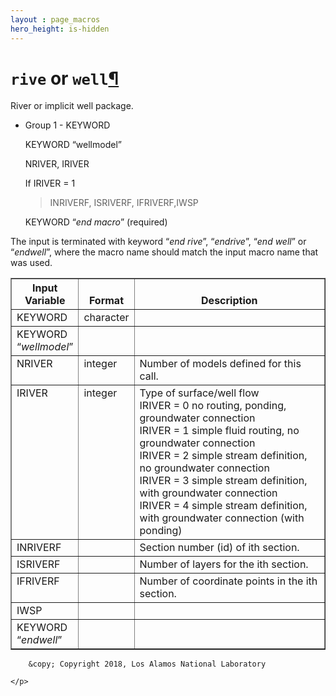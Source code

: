 ```yaml
---
layout : page_macros
hero_height: is-hidden
---
```


<h1><code class="docutils literal notranslate"><span class="pre">rive</span></code> or <code class="docutils literal notranslate"><span class="pre">well</span></code><a class="headerlink" href="#rive-or-well" title="Permalink to this headline">¶</a></h1>
<p>River or implicit well package.</p>
<ul>
<li><p class="first">Group 1 - KEYWORD</p>
<p>KEYWORD “wellmodel”</p>
<p>NRIVER, IRIVER</p>
<p>If IRIVER = 1</p>
<blockquote>
<div><p>INRIVERF, ISRIVERF, IFRIVERF,IWSP</p>
</div></blockquote>
<p>KEYWORD “<em>end macro</em>” (required)</p>
</li>
</ul>
<p>The input is terminated with keyword “<em>end rive</em>”, “<em>endrive</em>”, “<em>end well</em>” or
“<em>endwell</em>”, where the macro name should match the input macro name that was used.</p>
<table border="1" class="docutils">
<colgroup>
<col width="20%" />
<col width="9%" />
<col width="70%" />
</colgroup>
<thead valign="bottom">
<tr class="row-odd"><th class="head">Input Variable</th>
<th class="head">Format</th>
<th class="head">Description</th>
</tr>
</thead>
<tbody valign="top">
<tr class="row-even"><td>KEYWORD</td>
<td>character</td>
<td>&#160;</td>
</tr>
<tr class="row-odd"><td>KEYWORD “<em>wellmodel</em>”</td>
<td>&#160;</td>
<td>&#160;</td>
</tr>
<tr class="row-even"><td>NRIVER</td>
<td>integer</td>
<td>Number of models defined for this call.</td>
</tr>
<tr class="row-odd"><td>IRIVER</td>
<td>integer</td>
<td><div class="first last line-block">
<div class="line">Type of surface/well flow</div>
<div class="line">IRIVER = 0 no routing, ponding, groundwater connection</div>
<div class="line">IRIVER = 1 simple fluid routing, no groundwater connection</div>
<div class="line">IRIVER = 2 simple stream definition, no groundwater connection</div>
<div class="line">IRIVER = 3 simple stream definition, with groundwater connection</div>
<div class="line">IRIVER = 4 simple stream definition, with groundwater connection (with ponding)</div>
</div>
</td>
</tr>
<tr class="row-even"><td>INRIVERF</td>
<td>&#160;</td>
<td>Section number (id) of ith section.</td>
</tr>
<tr class="row-odd"><td>ISRIVERF</td>
<td>&#160;</td>
<td>Number of layers for the ith section.</td>
</tr>
<tr class="row-even"><td>IFRIVERF</td>
<td>&#160;</td>
<td>Number of coordinate points in the ith section.</td>
</tr>
<tr class="row-odd"><td>IWSP</td>
<td>&#160;</td>
<td>&#160;</td>
</tr>
<tr class="row-even"><td>KEYWORD “<em>endwell</em>”</td>
<td>&#160;</td>
<td>&#160;</td>
</tr>
</tbody>
</table>
  <div role="contentinfo">
    <p>
        
        &copy; Copyright 2018, Los Alamos National Laboratory

    </p>
  </div>